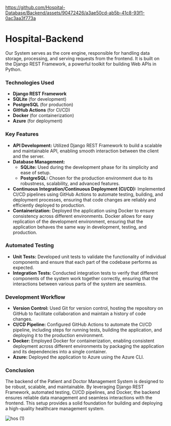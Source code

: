 
https://github.com/Hospital-Database/Backend/assets/90472426/a3ae50cd-ab5b-41c8-93f1-0ac3aa3f773a

# Hospital-Backend

 Our  System serves as the core engine, responsible for handling data storage, processing, and serving requests from the frontend. It is built on the Django REST Framework, a powerful toolkit for building Web APIs in Python.

### Technologies Used
- **Django REST Framework**
- **SQLite** (for development)
- **PostgreSQL** (for production)
- **GitHub Actions** (for CI/CD)
- **Docker** (for containerization)
- **Azure** (for deployment)

### Key Features
- **API Development:** Utilized Django REST Framework to build a scalable and maintainable API, enabling smooth interaction between the client and the server.
- **Database Management:** 
  - **SQLite:** Used during the development phase for its simplicity and ease of setup.
  - **PostgreSQL:** Chosen for the production environment due to its robustness, scalability, and advanced features.
- **Continuous Integration/Continuous Deployment (CI/CD):** Implemented CI/CD pipelines using GitHub Actions to automate testing, building, and deployment processes, ensuring that code changes are reliably and efficiently deployed to production.
- **Containerization:** Deployed the application using Docker to ensure consistency across different environments. Docker allows for easy replication of the development environment, ensuring that the application behaves the same way in development, testing, and production.

### Automated Testing
- **Unit Tests:** Developed unit tests to validate the functionality of individual components and ensure that each part of the codebase performs as expected.
- **Integration Tests:** Conducted integration tests to verify that different components of the system work together correctly, ensuring that the interactions between various parts of the system are seamless.


### Development Workflow
- **Version Control:** Used Git for version control, hosting the repository on GitHub to facilitate collaboration and maintain a history of code changes.
- **CI/CD Pipeline:** Configured GitHub Actions to automate the CI/CD pipeline, including steps for running tests, building the application, and deploying it to the production environment.
- **Docker:** Employed Docker for containerization, enabling consistent deployment across different environments by packaging the application and its dependencies into a single container.
- **Azure:** Deployed the application to Azure using the Azure CLI.

### Conclusion

The backend of the Patient and Doctor Management System is designed to be robust, scalable, and maintainable. By leveraging Django REST Framework, automated testing, CI/CD pipelines, and Docker, the backend ensures reliable data management and seamless interactions with the frontend. This setup provides a solid foundation for building and deploying a high-quality healthcare management system.




![hos (1)](https://github.com/Hospital-Database/Backend/assets/90472426/aeae41aa-4eae-48a3-ba4d-94f59d076cb7)


